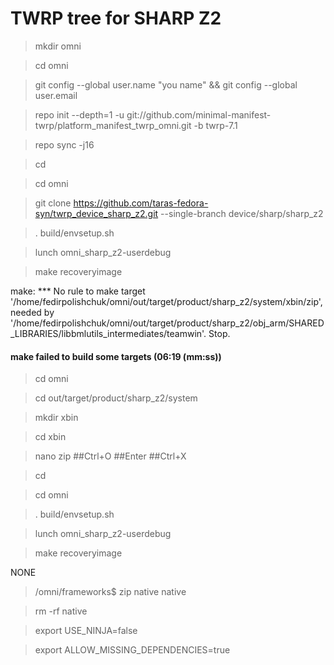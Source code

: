 # TWRP tree for SHARP Z2
>mkdir omni

>cd omni

>git config --global user.name "you name" && git config --global user.email 

>repo init --depth=1 -u git://github.com/minimal-manifest-twrp/platform_manifest_twrp_omni.git -b twrp-7.1

>repo sync -j16

>cd

>cd omni

>git clone https://github.com/taras-fedora-syn/twrp_device_sharp_z2.git --single-branch device/sharp/sharp_z2

>. build/envsetup.sh

>lunch omni_sharp_z2-userdebug

>make recoveryimage



make: *** No rule to make target '/home/fedirpolishchuk/omni/out/target/product/sharp_z2/system/xbin/zip', needed by '/home/fedirpolishchuk/omni/out/target/product/sharp_z2/obj_arm/SHARED_LIBRARIES/libbmlutils_intermediates/teamwin'.  Stop.

#### make failed to build some targets (06:19 (mm:ss)) ####

>cd omni

>cd out/target/product/sharp_z2/system

>mkdir xbin

>cd xbin

>nano zip
##Ctrl+O
##Enter
##Ctrl+X

>cd

>cd omni

>. build/envsetup.sh

>lunch omni_sharp_z2-userdebug

>make recoveryimage

NONE
>/omni/frameworks$ zip native native

>rm -rf native

>export USE_NINJA=false

>export ALLOW_MISSING_DEPENDENCIES=true

